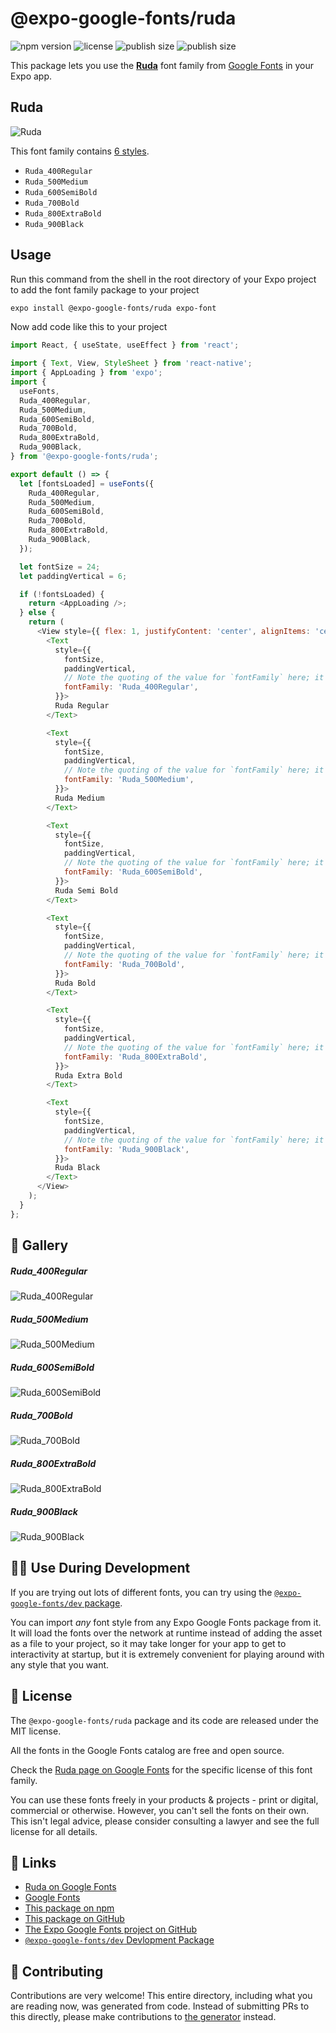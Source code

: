 # @expo-google-fonts/ruda

![npm version](https://flat.badgen.net/npm/v/@expo-google-fonts/ruda)
![license](https://flat.badgen.net/github/license/expo/google-fonts)
![publish size](https://flat.badgen.net/packagephobia/install/@expo-google-fonts/ruda)
![publish size](https://flat.badgen.net/packagephobia/publish/@expo-google-fonts/ruda)

This package lets you use the [**Ruda**](https://fonts.google.com/specimen/Ruda) font family from [Google Fonts](https://fonts.google.com/) in your Expo app.

## Ruda

![Ruda](./font-family.png)

This font family contains [6 styles](#-gallery).

- `Ruda_400Regular`
- `Ruda_500Medium`
- `Ruda_600SemiBold`
- `Ruda_700Bold`
- `Ruda_800ExtraBold`
- `Ruda_900Black`

## Usage

Run this command from the shell in the root directory of your Expo project to add the font family package to your project
```sh
expo install @expo-google-fonts/ruda expo-font
```

Now add code like this to your project
```js
import React, { useState, useEffect } from 'react';

import { Text, View, StyleSheet } from 'react-native';
import { AppLoading } from 'expo';
import {
  useFonts,
  Ruda_400Regular,
  Ruda_500Medium,
  Ruda_600SemiBold,
  Ruda_700Bold,
  Ruda_800ExtraBold,
  Ruda_900Black,
} from '@expo-google-fonts/ruda';

export default () => {
  let [fontsLoaded] = useFonts({
    Ruda_400Regular,
    Ruda_500Medium,
    Ruda_600SemiBold,
    Ruda_700Bold,
    Ruda_800ExtraBold,
    Ruda_900Black,
  });

  let fontSize = 24;
  let paddingVertical = 6;

  if (!fontsLoaded) {
    return <AppLoading />;
  } else {
    return (
      <View style={{ flex: 1, justifyContent: 'center', alignItems: 'center' }}>
        <Text
          style={{
            fontSize,
            paddingVertical,
            // Note the quoting of the value for `fontFamily` here; it expects a string!
            fontFamily: 'Ruda_400Regular',
          }}>
          Ruda Regular
        </Text>

        <Text
          style={{
            fontSize,
            paddingVertical,
            // Note the quoting of the value for `fontFamily` here; it expects a string!
            fontFamily: 'Ruda_500Medium',
          }}>
          Ruda Medium
        </Text>

        <Text
          style={{
            fontSize,
            paddingVertical,
            // Note the quoting of the value for `fontFamily` here; it expects a string!
            fontFamily: 'Ruda_600SemiBold',
          }}>
          Ruda Semi Bold
        </Text>

        <Text
          style={{
            fontSize,
            paddingVertical,
            // Note the quoting of the value for `fontFamily` here; it expects a string!
            fontFamily: 'Ruda_700Bold',
          }}>
          Ruda Bold
        </Text>

        <Text
          style={{
            fontSize,
            paddingVertical,
            // Note the quoting of the value for `fontFamily` here; it expects a string!
            fontFamily: 'Ruda_800ExtraBold',
          }}>
          Ruda Extra Bold
        </Text>

        <Text
          style={{
            fontSize,
            paddingVertical,
            // Note the quoting of the value for `fontFamily` here; it expects a string!
            fontFamily: 'Ruda_900Black',
          }}>
          Ruda Black
        </Text>
      </View>
    );
  }
};

```

## 🔡 Gallery

##### Ruda_400Regular
![Ruda_400Regular](./Ruda_400Regular.ttf.png)

##### Ruda_500Medium
![Ruda_500Medium](./Ruda_500Medium.ttf.png)

##### Ruda_600SemiBold
![Ruda_600SemiBold](./Ruda_600SemiBold.ttf.png)

##### Ruda_700Bold
![Ruda_700Bold](./Ruda_700Bold.ttf.png)

##### Ruda_800ExtraBold
![Ruda_800ExtraBold](./Ruda_800ExtraBold.ttf.png)

##### Ruda_900Black
![Ruda_900Black](./Ruda_900Black.ttf.png)


## 👩‍💻 Use During Development

If you are trying out lots of different fonts, you can try using the [`@expo-google-fonts/dev` package](https://github.com/expo/google-fonts/tree/master/font-packages/dev#readme).

You can import *any* font style from any Expo Google Fonts package from it. It will load the fonts
over the network at runtime instead of adding the asset as a file to your project, so it may take longer
for your app to get to interactivity at startup, but it is extremely convenient
for playing around with any style that you want.

## 📖 License

The `@expo-google-fonts/ruda` package and its code are released under the MIT license.

All the fonts in the Google Fonts catalog are free and open source.

Check the [Ruda page on Google Fonts](https://fonts.google.com/specimen/Ruda) for the specific license of this font family.

You can use these fonts freely in your products & projects - print or digital, commercial or otherwise. However, you can't sell the fonts on their own. This isn't legal advice, please consider consulting a lawyer and see the full license for all details.

## 🔗 Links

- [Ruda on Google Fonts](https://fonts.google.com/specimen/Ruda)
- [Google Fonts](https://fonts.google.com/)
- [This package on npm](https://www.npmjs.com/package/@expo-google-fonts/ruda)
- [This package on GitHub](https://github.com/expo/google-fonts/tree/master/font-packages/ruda)
- [The Expo Google Fonts project on GitHub](https://github.com/expo/google-fonts)
- [`@expo-google-fonts/dev` Devlopment Package](https://github.com/expo/google-fonts/tree/master/font-packages/dev)

## 🤝 Contributing

Contributions are very welcome! This entire directory, including what you are reading now, was generated from code. Instead of submitting PRs to this directly, please make contributions to [the generator](https://github.com/expo/google-fonts/tree/master/packages/generator) instead.

